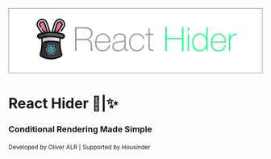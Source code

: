 ![react-hider](logo/react-hider-logo.jpg)

# React Hider 🐰|✨ 

### Conditional Rendering Made Simple

<small>Developed by Oliver ALR | Supported by Housinder</small>